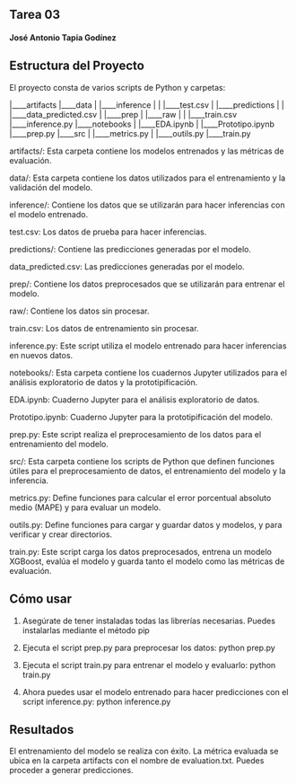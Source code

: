 ## Tarea 03
#### José Antonio Tapia Godínez

## Estructura del Proyecto

El proyecto consta de varios scripts de Python y carpetas:


|____artifacts
|____data
| |____inference
| | |____test.csv
| |____predictions
| | |____data_predicted.csv
| |____prep
| |____raw
| | |____train.csv
|____inference.py
|____notebooks
| |____EDA.ipynb
| |____Prototipo.ipynb
|____prep.py
|____src
| |____metrics.py
| |____outils.py
|____train.py


artifacts/: Esta carpeta contiene los modelos entrenados y las métricas de evaluación.

data/: Esta carpeta contiene los datos utilizados para el entrenamiento y la validación del modelo.

inference/: Contiene los datos que se utilizarán para hacer inferencias con el modelo entrenado.

test.csv: Los datos de prueba para hacer inferencias.

predictions/: Contiene las predicciones generadas por el modelo.

data_predicted.csv: Las predicciones generadas por el modelo.

prep/: Contiene los datos preprocesados que se utilizarán para entrenar el modelo.

raw/: Contiene los datos sin procesar.

train.csv: Los datos de entrenamiento sin procesar.

inference.py: Este script utiliza el modelo entrenado para hacer inferencias en nuevos datos.

notebooks/: Esta carpeta contiene los cuadernos Jupyter utilizados para el análisis exploratorio de datos y la prototipificación.

EDA.ipynb: Cuaderno Jupyter para el análisis exploratorio de datos.

Prototipo.ipynb: Cuaderno Jupyter para la prototipificación del modelo.

prep.py: Este script realiza el preprocesamiento de los datos para el entrenamiento del modelo.

src/: Esta carpeta contiene los scripts de Python que definen funciones útiles para el preprocesamiento de datos, el entrenamiento del modelo y la inferencia.

metrics.py: Define funciones para calcular el error porcentual absoluto medio (MAPE) y para evaluar un modelo.

outils.py: Define funciones para cargar y guardar datos y modelos, y para verificar y crear directorios.

train.py: Este script carga los datos preprocesados, entrena un modelo XGBoost, evalúa el modelo y guarda tanto el modelo como las métricas de evaluación.

## Cómo usar

1. Asegúrate de tener instaladas todas las librerías necesarias. Puedes instalarlas mediante el método pip


2. Ejecuta el script prep.py para preprocesar los datos:
python prep.py

3. Ejecuta el script train.py para entrenar el modelo y evaluarlo:
python train.py

3. Ahora puedes usar el modelo entrenado para hacer predicciones con el script inference.py:
python inference.py

## Resultados
El entrenamiento del modelo se realiza con éxito. La métrica evaluada se ubica en la carpeta artifacts con el nombre de evaluation.txt. Puedes proceder a generar predicciones.



